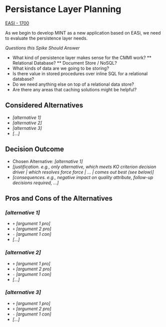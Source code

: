 # Persistance Layer Planning

[EASI - 1700](https://jiraent.cms.gov/browse/EASI-1700)

As we begin to develop MINT as a new application based on EASi, we need to evaluate the persistence layer needs.

*Questions this Spike Should Answer*
 * What kind of persistence layer makes sense for the CMMI work?
 ** Relational Database?
 ** Document Store / NoSQL?
 * What kinds of data are we going to be storing? 
 * Is there value in stored procedures over inline SQL for a relational database?
 * Do we need anything else on top of a relational data store?
 * Are there any areas that caching solutions might be helpful?

## Considered Alternatives

* *[alternative 1]*
* *[alternative 2]*
* *[alternative 3]*
* *[...]* <!-- numbers of alternatives can vary -->

## Decision Outcome

* Chosen Alternative: *[alternative 1]*
* *[justification.
  e.g., only alternative,
  which meets KO criterion decision driver
  | which resolves force force
  | ...
  | comes out best (see below)]*
* *[consequences. e.g.,
  negative impact on quality attribute,
  follow-up decisions required,
  ...]* <!-- optional -->

## Pros and Cons of the Alternatives <!-- optional -->

### *[alternative 1]*

* `+` *[argument 1 pro]*
* `+` *[argument 2 pro]*
* `-` *[argument 1 con]*
* *[...]* <!-- numbers of pros and cons can vary -->

### *[alternative 2]*

* `+` *[argument 1 pro]*
* `+` *[argument 2 pro]*
* `-` *[argument 1 con]*
* *[...]* <!-- numbers of pros and cons can vary -->

### *[alternative 3]*

* `+` *[argument 1 pro]*
* `+` *[argument 2 pro]*
* `-` *[argument 1 con]*
* *[...]* <!-- numbers of pros and cons can vary -->
